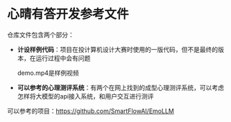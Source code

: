 # 心晴有答开发参考文件

仓库文件包含两个部分：

- **计设样例代码**：项目在投计算机设计大赛时使用的一版代码，但不是最终的版本，在运行过程中会有问题

  demo.mp4是样例视频

- **可以参考的心理测评系统**：有两个在网上找到的成型心理测评系统，可以考虑怎样将大模型的api接入系统，和用户交互进行测评

可以参考的项目：https://github.com/SmartFlowAI/EmoLLM
